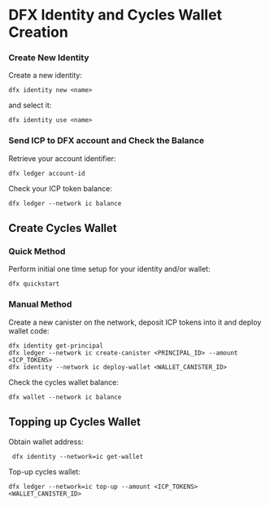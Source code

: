 # DFX Identity and Cycles Wallet Creation

### Create New Identity

Create a new identity:

```shell
dfx identity new <name>
```

and select it:

```shell
dfx identity use <name>
```

### Send ICP to DFX account and Check the Balance

Retrieve your account identifier:

```shell
dfx ledger account-id
```

Check your ICP token balance:

```shell
dfx ledger --network ic balance
```

## Create Cycles Wallet

### Quick Method
Perform initial one time setup for your identity and/or wallet: 
```shell
dfx quickstart
```
### Manual Method

Create a new canister on the network, deposit ICP tokens into it and deploy wallet code:
```shell
dfx identity get-principal
dfx ledger --network ic create-canister <PRINCIPAL_ID> --amount <ICP_TOKENS>
dfx identity --network ic deploy-wallet <WALLET_CANISTER_ID>
```
Check the cycles wallet balance:
```shell
dfx wallet --network ic balance
```

## Topping up Cycles Wallet

Obtain wallet address:

```shell
 dfx identity --network=ic get-wallet
```

Top-up cycles wallet:

```shell
dfx ledger --network=ic top-up --amount <ICP_TOKENS> <WALLET_CANISTER_ID>
```
